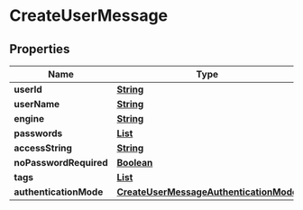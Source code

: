 

# CreateUserMessage


## Properties

| Name | Type | Description | Notes |
|------------ | ------------- | ------------- | -------------|
|**userId** | [**String**](String.md) |  |  |
|**userName** | [**String**](String.md) |  |  |
|**engine** | [**String**](String.md) |  |  |
|**passwords** | [**List**](List.md) |  |  [optional] |
|**accessString** | [**String**](String.md) |  |  |
|**noPasswordRequired** | [**Boolean**](Boolean.md) |  |  [optional] |
|**tags** | [**List**](List.md) |  |  [optional] |
|**authenticationMode** | [**CreateUserMessageAuthenticationMode**](CreateUserMessageAuthenticationMode.md) |  |  [optional] |



